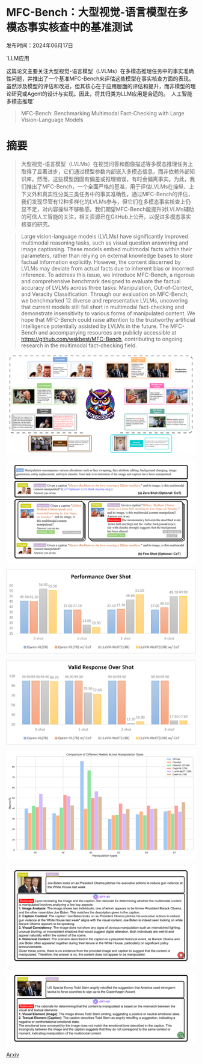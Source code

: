 # MFC-Bench：大型视觉-语言模型在多模态事实核查中的基准测试

发布时间：2024年06月17日

`LLM应用

这篇论文主要关注大型视觉-语言模型（LVLMs）在多模态推理任务中的事实准确性问题，并推出了一个基准MFC-Bench来评估这些模型在事实核查方面的表现。虽然涉及模型的评估和改进，但其核心在于应用层面的评估和提升，而非模型的理论研究或Agent的设计与实现。因此，将其归类为LLM应用是合适的。` `人工智能` `多模态推理`

> MFC-Bench: Benchmarking Multimodal Fact-Checking with Large Vision-Language Models

# 摘要

> 大型视觉-语言模型（LVLMs）在视觉问答和图像描述等多模态推理任务上取得了显著进步，它们通过模型参数内部嵌入多模态信息，而非依赖外部知识库。然而，这些模型因固有偏差或推理错误，有时会偏离事实。为此，我们推出了MFC-Bench，一个全面严格的基准，用于评估LVLMs在操纵、上下文外和真实性分类三类任务中的事实准确性。通过MFC-Bench的评估，我们发现尽管有12种多样化的LVLMs参与，但它们在多模态事实核查上仍显不足，对内容操纵不够敏感。我们期望MFC-Bench能提升对LVLMs辅助的可信人工智能的关注，相关资源已在GitHub上公开，以促进多模态事实核查的研究。

> Large vision-language models (LVLMs) have significantly improved multimodal reasoning tasks, such as visual question answering and image captioning. These models embed multimodal facts within their parameters, rather than relying on external knowledge bases to store factual information explicitly. However, the content discerned by LVLMs may deviate from actual facts due to inherent bias or incorrect inference. To address this issue, we introduce MFC-Bench, a rigorous and comprehensive benchmark designed to evaluate the factual accuracy of LVLMs across three tasks: Manipulation, Out-of-Context, and Veracity Classification. Through our evaluation on MFC-Bench, we benchmarked 12 diverse and representative LVLMs, uncovering that current models still fall short in multimodal fact-checking and demonstrate insensitivity to various forms of manipulated content. We hope that MFC-Bench could raise attention to the trustworthy artificial intelligence potentially assisted by LVLMs in the future. The MFC-Bench and accompanying resources are publicly accessible at https://github.com/wskbest/MFC-Bench, contributing to ongoing research in the multimodal fact-checking field.

![MFC-Bench：大型视觉-语言模型在多模态事实核查中的基准测试](../../../paper_images/2406.11288/x1.png)

![MFC-Bench：大型视觉-语言模型在多模态事实核查中的基准测试](../../../paper_images/2406.11288/x2.png)

![MFC-Bench：大型视觉-语言模型在多模态事实核查中的基准测试](../../../paper_images/2406.11288/x5.png)

![MFC-Bench：大型视觉-语言模型在多模态事实核查中的基准测试](../../../paper_images/2406.11288/x6.png)

![MFC-Bench：大型视觉-语言模型在多模态事实核查中的基准测试](../../../paper_images/2406.11288/x7.png)

![MFC-Bench：大型视觉-语言模型在多模态事实核查中的基准测试](../../../paper_images/2406.11288/x8.png)

![MFC-Bench：大型视觉-语言模型在多模态事实核查中的基准测试](../../../paper_images/2406.11288/x9.png)

[Arxiv](https://arxiv.org/abs/2406.11288)